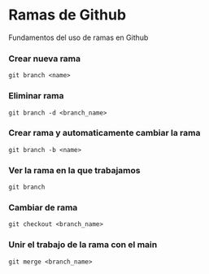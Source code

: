 # Ramas de Github
Fundamentos del uso de ramas en Github

### Crear nueva rama
```
git branch <name>
```

### Eliminar rama
```
git branch -d <branch_name>
```

### Crear rama y automaticamente cambiar la rama
```
git branch -b <name>
```

### Ver la rama en la que trabajamos
```
git branch
```

### Cambiar de rama
```
git checkout <branch_name>
```

### Unir el trabajo de la rama con el main
```
git merge <branch_name>
```


  
  
 
